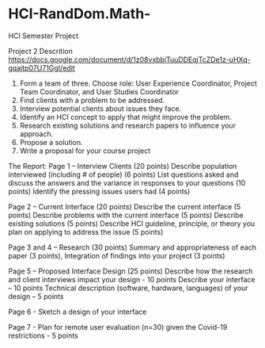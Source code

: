 # HCI-RandDom.Math-
HCI Semester Project

Project 2 Descrition https://docs.google.com/document/d/1z08vxbbiTuuDDEqjTcZDe1z-uHXq-gqajtp07U71GgI/edit

1. Form a team of three. Choose role: User Experience Coordinator, Project Team Coordinator, and User Studies Coordinator
2. Find clients with a problem to be addressed.
3. Interview potential clients about issues they face.
4. Identify an HCI concept to apply that might improve the problem.
5. Research existing solutions and research papers to influence your approach.
6. Propose a solution.
7. Write a proposal for your course project 

The Report:
Page 1 – Interview Clients (20 points)
Describe population interviewed (including # of people) (6 points) 
List questions asked and discuss the answers and the variance in responses to your questions (10 points)
Identify the pressing issues users had (4 points)
							
Page 2 – Current Interface (20 points)
Describe the current interface (5 points)
Describe problems with the current interface (5 points)
Describe existing solutions (5 points)
Describe HCI guideline, principle, or theory you plan on applying to address the issue (5 points)

Page 3 and 4 – Research (30 points)
Summary and appropriateness of each paper (3 points), Integration of findings into your project (3 points)

Page 5 – Proposed Interface Design (25 points)
Describe how the research and client interviews impact your design - 10 points
Describe your interface – 10 points
Technical description (software, hardware, languages) of your design – 5 points

Page 6 - Sketch a design of your interface

Page 7 - Plan for remote user evaluation (n=30) given the Covid-19 restrictions - 5 points
